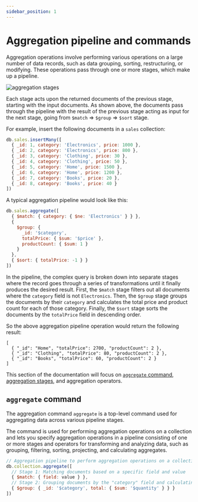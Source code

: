 ```yaml
---
sidebar_position: 1
---
```


# Aggregation pipeline and commands

Aggregation operations involve performing various operations on a large number of data records, such as data grouping, sorting, restructuring, or modifying.
These operations pass through one or more stages, which make up a pipeline.

![aggregation stages](/img/docs/aggregation-stages.jpg)

Each stage acts upon the returned documents of the previous stage, starting with the input documents.
As shown above, the documents pass through the pipeline with the result of the previous stage acting as input for the next stage, going from `$match` => `$group` => `$sort` stage.

For example, insert the following documents in a `sales` collection:

```js
db.sales.insertMany([
  { _id: 1, category: 'Electronics', price: 1000 },
  { _id: 2, category: 'Electronics', price: 800 },
  { _id: 3, category: 'Clothing', price: 30 },
  { _id: 4, category: 'Clothing', price: 50 },
  { _id: 5, category: 'Home', price: 1500 },
  { _id: 6, category: 'Home', price: 1200 },
  { _id: 7, category: 'Books', price: 20 },
  { _id: 8, category: 'Books', price: 40 }
])
```

A typical aggregation pipeline would look like this:

```js
db.sales.aggregate([
  { $match: { category: { $ne: 'Electronics' } } },
  {
    $group: {
      _id: '$category',
      totalPrice: { $sum: '$price' },
      productCount: { $sum: 1 }
    }
  },
  { $sort: { totalPrice: -1 } }
])
```

In the pipeline, the complex query is broken down into separate stages where the record goes through a series of transformations until it finally produces the desired result.
First, the `$match` stage filters out all documents where the `category` field is not `Electronics`.
Then, the `$group` stage groups the documents by their `category` and calculates the total price and product count for each of those category.
Finally, the `$sort` stage sorts the documents by the `totalPrice` field in descending order.

So the above aggregation pipeline operation would return the following result:

```json5
[
  { "_id": "Home", "totalPrice": 2700, "productCount": 2 },
  { "_id": "Clothing", "totalPrice": 80, "productCount": 2 },
  { "_id": "Books", "totalPrice": 60, "productCount": 2 }
]
```

This section of the documentation will focus on [`aggregate` command](#aggregate-command), [aggregation stages](./aggregation-stages.md), and aggregation operators.

## `aggregate` command

The aggregation command `aggregate` is a top-level command used for aggregating data across various pipeline stages.

The command is used for performing aggregation operations on a collection and lets you specify aggregation operations in a pipeline consisting of one or more stages and operators for transforming and analyzing data, such as grouping, filtering, sorting, projecting, and calculating aggregates.

```js
// Aggregation pipeline to perform aggregation operations on a collection
db.collection.aggregate([
  // Stage 1: Matching documents based on a specific field and value
  { $match: { field: value } },
  // Stage 2: Grouping documents by the "category" field and calculating the sum of the "quantity" field
  { $group: { _id: '$category', total: { $sum: '$quantity' } } }
])
```
